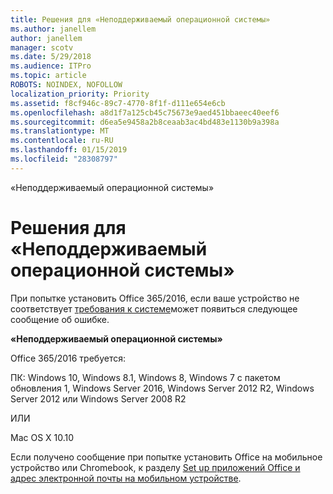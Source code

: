 ```yaml
---
title: Решения для «Неподдерживаемый операционной системы»
ms.author: janellem
author: janellem
manager: scotv
ms.date: 5/29/2018
ms.audience: ITPro
ms.topic: article
ROBOTS: NOINDEX, NOFOLLOW
localization_priority: Priority
ms.assetid: f8cf946c-89c7-4770-8f1f-d111e654e6cb
ms.openlocfilehash: a8d1f7a125cb45c75673e9aed451bbaeec40eef6
ms.sourcegitcommit: d6ea5e9458a2b8ceaab3ac4bd483e1130b9a398a
ms.translationtype: MT
ms.contentlocale: ru-RU
ms.lasthandoff: 01/15/2019
ms.locfileid: "28308797"
---
```

«Неподдерживаемый операционной системы»

# <a name="solutions-for-unsupported-operating-system"></a>Решения для «Неподдерживаемый операционной системы»

При попытке установить Office 365/2016, если ваше устройство не соответствует [требования к системе](https://products.office.com/office-system-requirements)может появиться следующее сообщение об ошибке.
  
 **«Неподдерживаемый операционной системы»**
  
Office 365/2016 требуется:
  
ПК: Windows 10, Windows 8.1, Windows 8, Windows 7 с пакетом обновления 1, Windows Server 2016, Windows Server 2012 R2, Windows Server 2012 или Windows Server 2008 R2
  
ИЛИ
  
Mac OS X 10.10
  
Если получено сообщение при попытке установить Office на мобильное устройство или Chromebook, к разделу [Set up приложений Office и адрес электронной почты на мобильном устройстве](https://support.office.com/article/7dabb6cb-0046-40b6-81fe-767e0b1f014f?wt.mc_id=Alchemy_ClientDIA.aspx).
  

